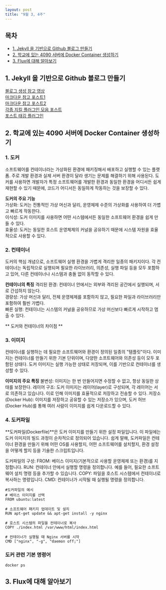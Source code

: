 ```yaml
---
layout: post
title: "9월 3, 4주"
---
```


<h2>목차</h2>
<ul>
  <li><a href="#section1">1. Jekyll 을 기반으로 Github 블로그 만들기</a></li>
  <li><a href="#section2">2. 학교에 있는 4090 서버에 Docker Container 생성하기</a></li>
  <li><a href="#section3">3. Flux에 대해 알아보기</a></li>
</ul>

## <a id="section1"></a>1. Jekyll 을 기반으로 Github 블로그 만들기
[블로그 생성 참고 영상](https://www.youtube.com/watch?v=wCOInE7-E0I)   
[마크다운 참고 포스트1](https://jekyllrb.com/docs/posts/)   
[마크다운 참고 포스트2](https://teddylee777.github.io/jekyll/Jekyll-%EC%82%AC%EC%9A%A9%EC%9D%84-%EC%9C%84%ED%95%9C-markdown-%EB%AC%B8%EB%B2%95/)   
[각종 지킬 플러그인 모음 포스트](https://github.com/planetjekyll/awesome-jekyll-plugins?tab=readme-ov-file)   
[포스트 태깅 플러그인](https://github.com/pattex/jekyll-tagging)   

## <a id="section2"></a>2. 학교에 있는 4090 서버에 Docker Container 생성하기
### 1. 도커   
소프트웨어를 컨테이너라는 가상화된 환경에 패키징해서 배포하고 실행할 수 있는 플랫폼.
주로 개발 환경과 실제 서버 환경이 달라 생기는 문제를 해결하기 위해 사용된다. 도커를 사용하면 개발자가 특정 소프트웨어를 개발한 환경과 동일한 환경을 어디서든 쉽게 재현할 수 있기 때문에, 코드가 어디서든 동일하게 작동하는 것을 보장할 수 있다. 

**도커의 주요 기능**   
가상화: 도커는 전통적인 가상 머신과 달리, 운영체제 수준의 가상화를 사용하여 더 가볍고 빠르게 작동한다.   
이식성: 도커 이미지를 사용하면 어떤 시스템에서든 동일한 소프트웨어 환경을 쉽게 만들 수 있다.   
효율성: 도커는 동일한 호스트 운영체제의 커널을 공유하기 때문에 시스템 자원을 효율적으로 사용할 수 있다.   

### 2. 컨테이너
도커의 핵심 개념으로, 소프트웨어 실행 환경을 가볍게 격리한 일종의 패키지이다. 각 컨테이너는 독립적으로 실행되며 필요한 라이브러리, 의존성, 실행 파일 등을 모두 포함하고 있어, 다른 컨테이너나 시스템과 충돌 없이 동작할 수 있다.

**컨테이너의 특징**
격리된 환경: 컨테이너 안에서는 외부와 격리된 공간에서 실행되며, 서로 간섭하지 않는다.    
경량성: 가상 머신과 달리, 전체 운영체제를 포함하지 않고, 필요한 파일과 라이브러리만 포함하여 훨씬 가볍다.   
빠른 실행: 컨테이너는 시스템의 커널을 공유하므로 가상 머신보다 빠르게 시작하고 멈출 수 있다.   

** 도커와 컨테이너의 차이점 ** 

### 3. 이미지
컨테이너를 실행하는 데 필요한 소프트웨어와 환경이 정의된 일종의 "템플릿"이다. 이미지는 컨테이너를 만들기 위한 기본 단위이며, 다양한 소프트웨어와 의존성 등이 모두 포함된 상태다. 도커 이미지는 실행 가능한 상태로 저장되며, 이를 기반으로 컨테이너를 생성할 수 있다.

**이미지의 주요 특징**
불변성: 이미지는 한 번 만들어지면 수정할 수 없고, 항상 동일한 상태를 보장한다.
레이어 구조: 도커 이미지는 레이어(layer)로 구성되며, 각 레이어는 서로 의존하고 있습니다. 이로 인해 이미지를 효율적으로 저장하고 전송할 수 있다. 
저장소(Docker Hub): 이미지를 저장하고 공유할 수 있는 저장소가 있으며, 도커 허브(Docker Hub)를 통해 여러 사람이 이미지를 쉽게 다운로드할 수 있다. 

### 4. 도커파일
**도커파일(Dockerfile)**은 도커 이미지를 만들기 위한 설정 파일입니다. 이 파일에는 도커 이미지의 빌드 과정이 순차적으로 정의되어 있습니다. 쉽게 말해, 도커파일은 컨테이너 환경을 만들기 위해 어떤 OS를 사용할지, 어떤 소프트웨어를 설치할지, 환경 설정을 어떻게 할지 등을 기술한 스크립트입니다.

도커파일의 구성:
FROM: 베이스 이미지(기본적으로 사용할 운영체제 또는 환경)를 지정합니다.
RUN: 컨테이너 안에서 실행할 명령을 정의합니다. 예를 들어, 필요한 소프트웨어 설치 명령 등을 추가할 수 있습니다.
COPY: 파일을 호스트 시스템에서 컨테이너로 복사하는 명령입니다.
CMD: 컨테이너가 시작될 때 실행될 명령을 정의합니다.


```
#도커파일의 예시
# 베이스 이미지를 선택
FROM ubuntu:latest

# 소프트웨어 패키지 업데이트 및 설치
RUN apt-get update && apt-get install -y nginx

# 호스트 시스템의 파일을 컨테이너로 복사
COPY ./index.html /var/www/html/index.html

# 컨테이너가 실행될 때 Nginx 서버를 시작
CMD ["nginx", "-g", "daemon off;"]
```


### 도커 관련 기본 명령어

```
docker ps 
```

## <a id="section3"></a>3. Flux에 대해 알아보기
